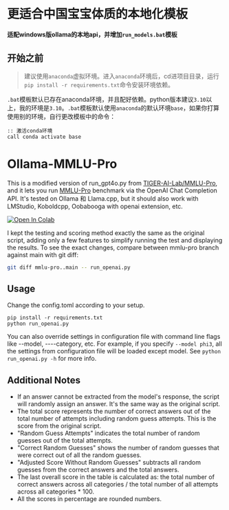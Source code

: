 # 更适合中国宝宝体质的本地化模板
**适配windows版ollama的本地api，并增加`run_models.bat`模板**

## 开始之前

> 建议使用`anaconda`虚拟环境。进入`anaconda`环境后，cd进项目目录，运行`pip install -r requirements.txt`命令安装环境依赖。

`.bat`模板默认已存在anaconda环境，并且配好依赖。python版本建议`3.10`以上，我的环境是`3.10`。`.bat`模板默认使用`anaconda`的默认环境`base`，如果你打算使用别的环境，自行更改模板中的命令：
```
:: 激活conda环境
call conda activate base
```

# Ollama-MMLU-Pro

This is a modified version of run_gpt4o.py from [TIGER-AI-Lab/MMLU-Pro](https://github.com/TIGER-AI-Lab/MMLU-Pro), and it lets you run [MMLU-Pro](https://huggingface.co/datasets/TIGER-Lab/MMLU-Pro) benchmark via the OpenAI Chat Completion API. It's tested on Ollama 和 Llama.cpp, but it should also work with LMStudio, Koboldcpp, Oobabooga with openai extension, etc.

<a href="https://colab.research.google.com/github/chigkim/Ollama-MMLU-Pro/blob/main/Ollama_MMLU_Pro.ipynb" target="_parent"><img src="https://colab.research.google.com/assets/colab-badge.svg" alt="Open In Colab"/></a>

I kept the  testing and scoring  method exactly the same as the original script, adding only a few features to simplify running the test and displaying the results. To see    the exact changes, compare between mmlu-pro branch against main with git diff:

```bash
git diff mmlu-pro..main -- run_openai.py
```

## Usage

Change the config.toml according to your setup.

```shell
pip install -r requirements.txt
python run_openai.py
```

You can also override   settings in configuration file    with  command line flags like --model, ----category, etc. For example, if you   specify `--model phi3`, all the settings  from configuration file will be loaded except model. See `python run_openai.py -h` for more info.

## Additional Notes

* If an answer cannot be extracted from the model's response, the script will randomly assign an answer. It's the same way as the original script.
* The total score represents the number of correct answers out of the total number of attempts including random guess attempts. This is the score from the original script.
* "Random Guess Attempts" indicates the total number of random guesses out of the total attempts.
* "Correct Random Guesses" shows the number of random guesses that were correct out of all the random guesses.
* "Adjusted Score Without Random Guesses" subtracts all random guesses from the correct answers and the total answers.
* The last overall   score in the table  is calculated as: the total number of correct answers across all categories / the total number of all attempts across all categories * 100.
* All the   scores in percentage are rounded numbers.
